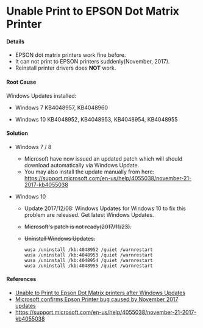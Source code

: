 # Unable Print to EPSON Dot Matrix Printer

#### Details
* EPSON dot matrix printers work fine before.
* It can not print to EPSON printers suddenly(November, 2017).
* Reinstall printer drivers does **NOT** work.

#### Root Cause
Windows Updates installed:

* Windows 7
  KB4048957, KB4048960

* Windows 10
  KB4048952, KB4048953, KB4048954, KB4048955

#### Solution
* Windows 7 / 8
  * Microsoft have now issued an updated patch which will should download automatically via Windows Update.
  * You may also install the update manually from here:
    <https://support.microsoft.com/en-us/help/4055038/november-21-2017-kb4055038>

* Windows 10
  * Update 2017/12/08: Windows Updates for Windows 10 to fix this problem are released. Get latest Windows Updates.
  * ~~Microsoft's patch is not ready(2017/11/23).~~
  * ~~Uninstall Windows Updates.~~

        wusa /uninstall /kb:4048952 /quiet /warnrestart
        wusa /uninstall /kb:4048953 /quiet /warnrestart
        wusa /uninstall /kb:4048954 /quiet /warnrestart
        wusa /uninstall /kb:4048955 /quiet /warnrestart

#### References
* [Unable to Print to Epson Dot Matrix printers after Windows Updates](https://www.tachytelic.net/2017/11/unable-print-dot-matrix-printers-windows-updates/)
* [Microsoft confirms Epson Printer bug caused by November 2017 updates](https://www.ghacks.net/2017/11/17/microsoft-confirms-epson-printer-bug-caused-by-november-2017-updates/)
* <https://support.microsoft.com/en-us/help/4055038/november-21-2017-kb4055038>
